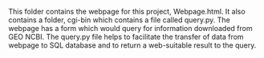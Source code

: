 This folder contains the webpage for this project, Webpage.html. It also contains a folder, cgi-bin which contains a file called query.py. The webpage has a form which would query for information downloaded from GEO NCBI. The query.py file helps to facilitate the transfer of data from webpage to SQL database and to return a web-suitable result to the query.